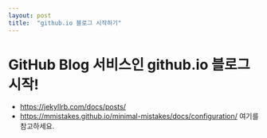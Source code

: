 ```yaml
---
layout: post
title:  "github.io 블로그 시작하기"
---
```


# GitHub Blog 서비스인 github.io 블로그 시작!

- https://jekyllrb.com/docs/posts/ 
- https://mmistakes.github.io/minimal-mistakes/docs/configuration/
여기를 참고하세요.
